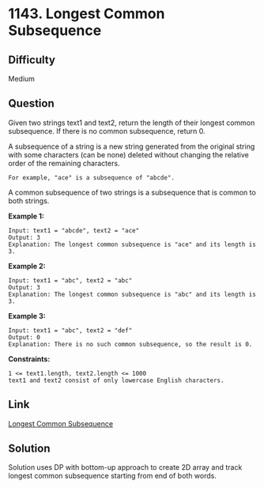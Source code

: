 # 1143. Longest Common Subsequence

## Difficulty

Medium

## Question

Given two strings text1 and text2, return the length of their longest common subsequence. If there is no common subsequence, return 0.

A subsequence of a string is a new string generated from the original string with some characters (can be none) deleted without changing the relative order of the remaining characters.

    For example, "ace" is a subsequence of "abcde".

A common subsequence of two strings is a subsequence that is common to both strings.

**Example 1:**

    Input: text1 = "abcde", text2 = "ace"
    Output: 3  
    Explanation: The longest common subsequence is "ace" and its length is 3.

**Example 2:**

    Input: text1 = "abc", text2 = "abc"
    Output: 3
    Explanation: The longest common subsequence is "abc" and its length is 3.

**Example 3:**

    Input: text1 = "abc", text2 = "def"
    Output: 0
    Explanation: There is no such common subsequence, so the result is 0.

**Constraints:**

    1 <= text1.length, text2.length <= 1000
    text1 and text2 consist of only lowercase English characters.

## Link

[Longest Common Subsequence](https://leetcode.com/problems/longest-common-subsequence/)

## Solution

Solution uses DP with bottom-up approach to create 2D array and track longest common subsequence starting from end of both words.
